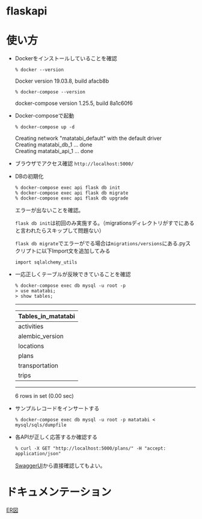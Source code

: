 # flaskapi

# 使い方

- Dockerをインストールしていることを確認
  ```
  % docker --version
  ```
  Docker version 19.03.8, build afacb8b
  
  ```
  % docker-compose --version
  ```
  docker-compose version 1.25.5, build 8a1c60f6

- Docker-composeで起動
  ```
  % docker-compose up -d
  ```

  Creating network "matatabi_default" with the default driver<BR>
  Creating matatabi_db_1  ... done<BR>
  Creating matatabi_api_1 ... done

- ブラウザでアクセス確認
  `http://localhost:5000/`

- DBの初期化
  ```
  % docker-compose exec api flask db init
  % docker-compose exec api flask db migrate
  % docker-compose exec api flask db upgrade
  ```
  エラーが出ないことを確認。
  
  `flask db init`は初回のみ実施する。（migrationsディレクトリがすでにあると言われたらスキップして問題ない）
  
  `flask db migrate`でエラーがでる場合は`migrations/versions`にある.pyスクリプトに以下Import文を追加してみる
  ```
  import sqlalchemy_utils
  ```
  
- 一応正しくテーブルが反映できていることを確認
  ```
  % docker-compose exec db mysql -u root -p
  > use matatabi;
  > show tables;
  ```  

   --------------------
   | Tables_in_matatabi |
   |--------------------|
   | activities         |
   | alembic_version    |
   | locations          |
   | plans              |
   | transportation     |
   | trips              |
    --------------------
    6 rows in set (0.00 sec)

- サンプルレコードをインサートする
  ```
  % docker-compose exec db mysql -u root -p matatabi < mysql/sqls/dumpfile
  ```

- 各APIが正しく応答するか確認する
  ```
  % curl -X GET "http://localhost:5000/plans/" -H "accept: application/json"
  ```

  [SwaggerUI](http://localhost:5000)から直接確認してもよい。
  

# ドキュメンテーション

[ER図](https://app.diagrams.net/?title=ERDiagram.drawio#Uhttps%3A%2F%2Fraw.githubusercontent.com%2Fhudifu316%2Fflaskapi%2Fmaster%2Fdoc%2FERDiagram.drawio)
